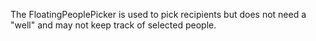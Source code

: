 The FloatingPeoplePicker is used to pick recipients but does not need a "well" and may not keep track of selected people.
